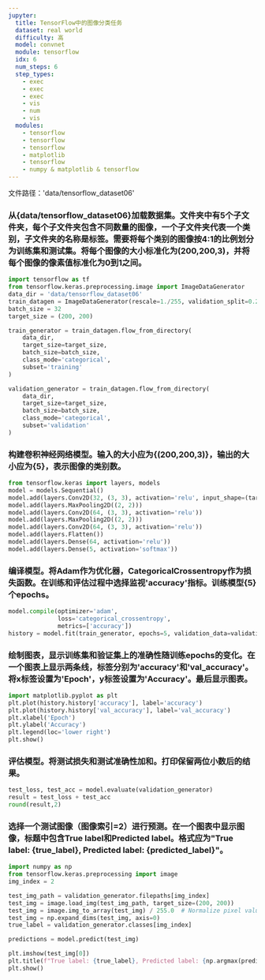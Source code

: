 ```yaml
---
jupyter:
  title: TensorFlow中的图像分类任务
  dataset: real world
  difficulty: 高
  model: convnet
  module: tensorflow
  idx: 6
  num_steps: 6
  step_types:
    - exec
    - exec
    - exec
    - vis
    - num
    - vis
  modules:
    - tensorflow
    - tensorflow
    - tensorflow
    - matplotlib
    - tensorflow
    - numpy & matplotlib & tensorflow
---
```


文件路径：'data/tensorflow_dataset06'
### 从{data/tensorflow_dataset06}加载数据集。文件夹中有5个子文件夹，每个子文件夹包含不同数量的图像，一个子文件夹代表一个类别，子文件夹的名称是标签。需要将每个类别的图像按4:1的比例划分为训练集和测试集。将每个图像的大小标准化为(200,200,3)，并将每个图像的像素值标准化为0到1之间。
```python
import tensorflow as tf
from tensorflow.keras.preprocessing.image import ImageDataGenerator
data_dir = 'data/tensorflow_dataset06'
train_datagen = ImageDataGenerator(rescale=1./255, validation_split=0.2)
batch_size = 32
target_size = (200, 200)

train_generator = train_datagen.flow_from_directory(
    data_dir,
    target_size=target_size,
    batch_size=batch_size,
    class_mode='categorical',
    subset='training'
)

validation_generator = train_datagen.flow_from_directory(
    data_dir,
    target_size=target_size,
    batch_size=batch_size,
    class_mode='categorical',
    subset='validation'
)
```

### 构建卷积神经网络模型。输入的大小应为{(200,200,3)}，输出的大小应为{5}，表示图像的类别数。
```python
from tensorflow.keras import layers, models
model = models.Sequential()
model.add(layers.Conv2D(32, (3, 3), activation='relu', input_shape=(target_size[0], target_size[1], 3)))
model.add(layers.MaxPooling2D((2, 2)))
model.add(layers.Conv2D(64, (3, 3), activation='relu'))
model.add(layers.MaxPooling2D((2, 2)))
model.add(layers.Conv2D(64, (3, 3), activation='relu'))
model.add(layers.Flatten())
model.add(layers.Dense(64, activation='relu'))
model.add(layers.Dense(5, activation='softmax')) 
```

### 编译模型。将Adam作为优化器，CategoricalCrossentropy作为损失函数。在训练和评估过程中选择监视'accuracy'指标。训练模型{5}个epochs。
```python
model.compile(optimizer='adam',
              loss='categorical_crossentropy',
              metrics=['accuracy'])
history = model.fit(train_generator, epochs=5, validation_data=validation_generator)
```

### 绘制图表，显示训练集和验证集上的准确性随训练epochs的变化。在一个图表上显示两条线，标签分别为'accuracy'和'val_accuracy'。将x标签设置为'Epoch'，y标签设置为'Accuracy'。最后显示图表。
```python
import matplotlib.pyplot as plt
plt.plot(history.history['accuracy'], label='accuracy')
plt.plot(history.history['val_accuracy'], label='val_accuracy')
plt.xlabel('Epoch')
plt.ylabel('Accuracy')
plt.legend(loc='lower right')
plt.show()
```

### 评估模型。将测试损失和测试准确性加和。打印保留两位小数后的结果。
```python
test_loss, test_acc = model.evaluate(validation_generator)
result = test_loss + test_acc
round(result,2)
```

### 选择一个测试图像（图像索引=2）进行预测。在一个图表中显示图像，标题中包含True label和Predicted label。格式应为"True label: {true_label}, Predicted label: {predicted_label}"。
```python
import numpy as np
from tensorflow.keras.preprocessing import image
img_index = 2

test_img_path = validation_generator.filepaths[img_index]
test_img = image.load_img(test_img_path, target_size=(200, 200))
test_img = image.img_to_array(test_img) / 255.0  # Normalize pixel values to [0, 1]
test_img = np.expand_dims(test_img, axis=0)
true_label = validation_generator.classes[img_index]

predictions = model.predict(test_img)

plt.imshow(test_img[0])
plt.title(f"True label: {true_label}, Predicted label: {np.argmax(predictions)}")
plt.show()
```